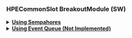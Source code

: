 ### HPECommonSlot BreakoutModule (SW)


<details>
<summary><b><ins>Using Sempahores</ins></b></summary>
<p>

#### <ins>Overview</ins>

EXTI is disabled during Touchscreen scan as this caused unexpected updates to the EXTI Pending register (EXTI_PR), which resulted in an infinite loop of interrupts and ISR calls. STM32F072 HW bug?

Below is the activity diagram for the three tasks.

DISPLAY_TASK and ADC_TASK share a semaphore to alternate their execution. No timer is used and their duration is entirely determined by the number of cycles they take to run their respective "Update Display" and "Read ADC" functions.

PENIRQ_TASK enables/disables the PSU power status. The task blocks itself using a single semaphore, which is released only when an interrupt is received from the touchscreen controller IC.

More information on the HW design can be found [here](https://github.com/cracked-machine/CommonSlotPSU_TouchScreenController_HW)

![CommonSlotPSU_TouchScreenController_SW_FreeRTOS](Docs/SWDesign/CommonSlotPSU_TouchScreenController_SW_FreeRTOS.svg)

___

#### <ins>Pseudocode</ins>

###### System Definition:

  - Define tasks:
    - DisplayTask (Priority: Normal)
    - AdcTask     (Priority: Low)
    - PenIrqTask  (Priority: High)


  - Define binary semaphore IrqSem
  - Define binary semaphore MainSem

###### System Runtime:

  - DisplayTask:
      - Task (Infinite Loop):
        - Take MainSem (wait: 100ms)
        - Executes display code (use Touchscreen coordinates and ADC data)
        - Release MainSem
        - Suspend this task


  - AdcTask:
      - Task  (Infinite Loop):
        - Take MainSem (wait: 100ms)
        - Capture ADC data (global variable?)
        - Resume DisplayTask
        - Release MainSem




  - PenIrqTask:
    - ISR:
      - Update StateChart
      - Release IrqSem
    - Task (Infinite Loop):
      - Take IrqSem (wait: forever)
      - Toggle PSU output
      - Display touchscreen coordinates and ADC data
</p>
</details>
<details>

<summary><b><ins>Using Event Queue (Not Implemented)</ins></b></summary>
<p>

#### <ins>Pseudocode</ins>

###### System Definition:

 - Define tasks:
  - DisplayTask (Priority: High)
  - PenIrqTask  (Priority: Medium)
  - AdcTask     (Priority: Low)

 - Define Queues:
  - Event queue with 1 item (Register DisplayTask as receiver)

###### System Runtime:

- DisplayTask (state machine):

  - Task (Infinite Loop):
    - Wait for message on event queue (Suspended)
    - Process Event (Blocking):   
      - ADC Event:
        - update display with ADC data
      - TouchScreen Event:
        - update display with Touchscreen coordinates

- PenIrqTask:

  - ISR:
    - Resume PenIrqTask

  - Task (Infinite Loop):
    - capture data from Touchscreen IC over SPI (global variable?)
    - Send PENIRQ message on event queue
    - Suspend PenIrqTask


- AdcTask:

  - ISR:
    - Resume AdcTask

  - Task (Infinite Loop):
    - Capture data from data from ADC peripheral (global variable?)
    - Send ADC message on event queue
    - Suspend AdcTask
</p>
</details>
